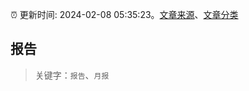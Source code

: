 :alarm_clock: 更新时间: 2024-02-08 05:35:23。[文章来源](/README.md)、[文章分类](/TAGS.md)

## 报告


> 关键字：`报告`、`月报`



